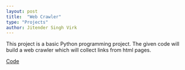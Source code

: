```yaml
---
layout: post
title:  "Web Crawler"
type: "Projects"
author: Jitender Singh Virk
---
```


This project is a basic Python programming project. The given code will build a
web crawler which will collect links from html pages.



[Code](https://github.com/VirkSaab/Web_Crawler)
